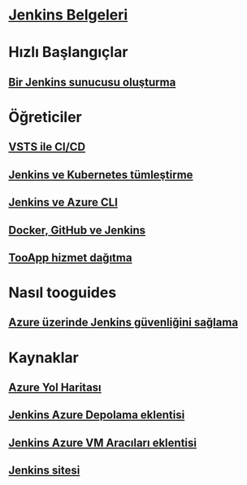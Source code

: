 # [Jenkins Belgeleri](index.md)
# Hızlı Başlangıçlar
## [Bir Jenkins sunucusu oluşturma](/azure/jenkins/install-jenkins-solution-template)
# Öğreticiler
## [VSTS ile CI/CD](https://www.visualstudio.com/docs/build/apps/jenkins/build-deploy-jenkins)
## [Jenkins ve Kubernetes tümleştirme](/azure/container-service/container-service-kubernetes-jenkins)
## [Jenkins ve Azure CLI](/azure/jenkins/execute-cli-jenkins-pipeline)
## [Docker, GitHub ve Jenkins](/azure/virtual-machines/linux/tutorial-jenkins-github-docker-cicd)
## [TooApp hizmet dağıtma](/azure/jenkins/deploy-Jenkins-app-service-plugin)
# Nasıl tooguides
## [Azure üzerinde Jenkins güvenliğini sağlama](https://jenkins.io/blog/2017/04/20/secure-jenkins-on-azure/)
# Kaynaklar
## [Azure Yol Haritası](https://azure.microsoft.com/roadmap/)
## [Jenkins Azure Depolama eklentisi](https://plugins.jenkins.io/windows-azure-storage)
## [Jenkins Azure VM Aracıları eklentisi](https://plugins.jenkins.io/azure-vm-agents)
## [Jenkins sitesi](https://jenkins.io/)
